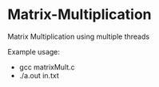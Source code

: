# Matrix-Multiplication
Matrix Multiplication using multiple threads

Example usage:
- gcc matrixMult.c
- ./a.out in.txt